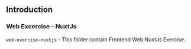 ## Introduction

### Web Excercise - NuxtJs

 ```web-exercise-nuxtjs``` - This folder contain Frontend Web NuxtJs Exercise.


